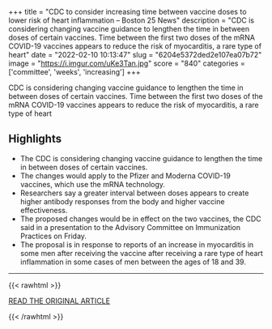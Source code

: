 +++
title = "CDC to consider increasing time between vaccine doses to lower risk of heart inflammation – Boston 25 News"
description = "CDC is considering changing vaccine guidance to lengthen the time in between doses of certain vaccines. Time between the first two doses of the mRNA COVID-19 vaccines appears to reduce the risk of myocarditis, a rare type of heart"
date = "2022-02-10 10:13:47"
slug = "6204e5372ded2e107ea07b72"
image = "https://i.imgur.com/uKe3Tan.jpg"
score = "840"
categories = ['committee', 'weeks', 'increasing']
+++

CDC is considering changing vaccine guidance to lengthen the time in between doses of certain vaccines. Time between the first two doses of the mRNA COVID-19 vaccines appears to reduce the risk of myocarditis, a rare type of heart

## Highlights

- The CDC is considering changing vaccine guidance to lengthen the time in between doses of certain vaccines.
- The changes would apply to the Pfizer and Moderna COVID-19 vaccines, which use the mRNA technology.
- Researchers say a greater interval between doses appears to create higher antibody responses from the body and higher vaccine effectiveness.
- The proposed changes would be in effect on the two vaccines, the CDC said in a presentation to the Advisory Committee on Immunization Practices on Friday.
- The proposal is in response to reports of an increase in myocarditis in some men after receiving the vaccine after receiving a rare type of heart inflammation in some cases of men between the ages of 18 and 39.

---

{{< rawhtml >}}
  <p class="article-category">
    <a target="_blank" href="https://www.boston25news.com/news/trending/cdc-consider-increasing-time-between-vaccine-doses-lower-risk-heart-inflammation/LKI5FBN4ZRCUXISRXAJ3PFK3TM/">READ THE ORIGINAL ARTICLE</a>
  </p>
{{< /rawhtml >}}
